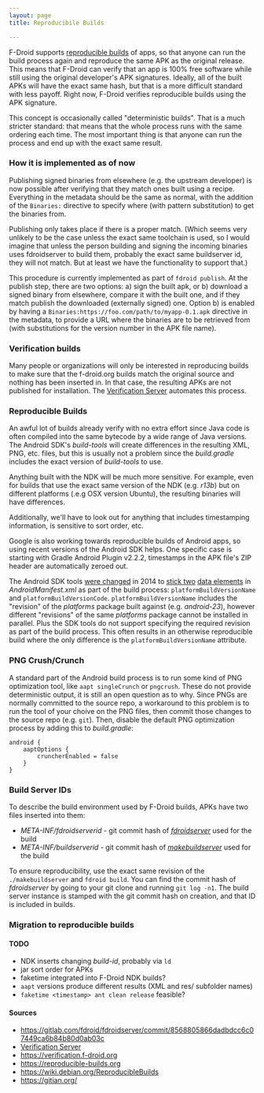 ```yaml
---
layout: page
title: Reproducibile Builds

---
```



F-Droid supports
[reproducible builds](https://reproducible-builds.org) of apps, so
that anyone can run the build process again and reproduce the same APK
as the original release.  This means that F-Droid can verify that an
app is 100% free software while still using the original developer's
APK signatures.  Ideally, all of the built APKs will have the exact
same hash, but that is a more difficult standard with less payoff.
Right now, F-Droid verifies reproducible builds using the APK
signature.

This concept is occasionally called "deterministic builds".  That is a
much stricter standard: that means that the whole process runs with
the same ordering each time.  The most important thing is that anyone
can run the process and end up with the exact same result.


### How it is implemented as of now

Publishing signed binaries from elsewhere (e.g. the upstream developer)
is now possible after verifying that they match ones built using a
recipe. Everything in the metadata should be the same as normal, with
the addition of the `Binaries:` directive to specify
where (with pattern substitution) to get the binaries from.

Publishing only takes place if there is a proper match. (Which seems
very unlikely to be the case unless the exact same toolchain is used, so
I would imagine that unless the person building and signing the incoming
binaries uses fdroidserver to build them, probably the exact same
buildserver id, they will not match. But at least we have the
functionality to support that.)

This procedure is currently implemented as part of `fdroid
publish`. At the publish step, there are two options: a) sign
the built apk, or b) download a signed binary from elsewhere, compare it
with the built one, and if they match publish the downloaded (externally
signed) one. Option b) is enabled by having a
`Binaries:https://foo.com/path/to/myapp-0.1.apk`
directive in the metadata, to provide a URL where the binaries are to be
retrieved from (with substitutions for the version number in the APK
file name).


### Verification builds

Many people or organizations will only be interested in reproducing
builds to make sure that the f-droid.org builds match the original
source and nothing has been inserted in.  In that case, the resulting
APKs are not published for installation.  The
[Verification Server](../Verification_Server) automates this process.


### Reproducible Builds

An awful lot of builds already verify with no extra effort since Java
code is often compiled into the same bytecode by a wide range of Java
versions.  The Android SDK's _build-tools_ will create differences in
the resulting XML, PNG, etc. files, but this is usually not a problem
since the _build.gradle_ includes the exact version of _build-tools_
to use.

Anything built with the NDK will be much more sensitive.  For example,
even for builds that use the exact same version of the NDK
(e.g. _r13b_) but on different platforms (.e.g OSX version Ubuntu), the
resulting binaries will have differences.

Additionally, we'll have to look out for anything that includes
timestamping information, is sensitive to sort order, etc.

Google is also working towards reproducible builds of Android apps, so
using recent versions of the Android SDK helps.  One specific case is
starting with Gradle Android Plugin v2.2.2, timestamps in the APK
file's ZIP header are automatically zeroed out.

The Android SDK tools
[were changed](https://issuetracker.google.com/issues/37132313) in
2014 to
[stick two](https://android.googlesource.com/platform/frameworks/base/+/ad2d07d%5E!/)
[data elements](https://android.googlesource.com/platform/frameworks/base/+/5283fab%5E!/)
in _AndroidManifest.xml_ as part of the build process:
`platformBuildVersionName` and `platformBuildVersionCode`.
`platformBuildVersionName` includes the "revision" of the _platforms_
package built against (e.g. _android-23_), however different
"revisions" of the same _platforms_ package cannot be installed in
parallel.  Plus the SDK tools do not support specifying the required
revision as part of the build process.  This often results in an
otherwise reproducible build where the only difference is the
`platformBuildVersionName` attribute.


### PNG Crush/Crunch

A standard part of the Android build process is to run some kind of
PNG optimization tool, like `aapt singleCrunch` or `pngcrush`.  These
do not provide deterministic output, it is still an open question as
to why.  Since PNGs are normally committed to the source repo, a
workaround to this problem is to run the tool of your choive on the
PNG files, then commit those changes to the source repo (e.g. `git`).
Then, disable the default PNG optimization process by adding this to
_build.gradle_:

```
android {
    aaptOptions {
        cruncherEnabled = false
    }
}
```


### Build Server IDs

To describe the build environment used by F-Droid builds, APKs have two files inserted into them:

* _META-INF/fdroidserverid_ - git commit hash of [_fdroidserver_](https://gitlab.com/fdroid/fdroidserver) used for the build
* _META-INF/buildserverid_ - git commit hash of [_makebuildserver_](https://gitlab.com/fdroid/fdroidserver/blob/master/makebuildserver) used for the build

To ensure reproducibility, use the exact same revision of the
`./makebuildserver` and `fdroid build`. You can find the commit hash
of _fdroidserver_ by going to your git clone and running `git log
-n1`.  The build server instance is stamped with the git commit hash on
creation, and that ID is included in builds.


### Migration to reproducible builds

#### TODO

- NDK inserts changing _build-id_, probably via `ld`
- jar sort order for APKs
- faketime integrated into F-Droid NDK builds?
- `aapt` versions produce different results (XML and res/ subfolder names)
- `faketime <timestamp> ant clean release` feasible?


#### Sources

- <https://gitlab.com/fdroid/fdroidserver/commit/8568805866dadbdcc6c07449ca6b84b80d0ab03c>
- [Verification Server](../Verification_Server)
- <https://verification.f-droid.org>
- <https://reproducible-builds.org>
- <https://wiki.debian.org/ReproducibleBuilds>
- <https://gitian.org/>
